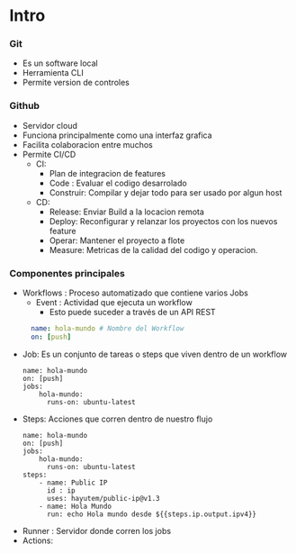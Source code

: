 # Intro

### Git

* Es un software local
* Herramienta CLI
* Permite version de controles

### Github

* Servidor cloud
* Funciona principalmente como una interfaz grafica
* Facilita colaboracion entre muchos
* Permite CI/CD
    * CI:
        * Plan de integracion de features
        * Code : Evaluar el codigo desarrolado
        * Construir: Compilar y dejar todo para ser usado por algun host
    * CD:
        * Release: Enviar Build a la locacion remota
        * Deploy: Reconfigurar y relanzar los proyectos  con los nuevos feature
        * Operar: Mantener el proyecto a flote
        * Measure: Metricas de la calidad del codigo y operacion.

### Componentes principales

* Workflows : Proceso automatizado que contiene varios Jobs
  * Event : Actividad que ejecuta un workflow
    * Esto puede suceder a través de un API REST
  ```yaml
    name: hola-mundo # Nombre del Workflow
    on: [push]
  ```
* Job: Es un conjunto de tareas o steps que viven dentro de un workflow
    ```
    name: hola-mundo
    on: [push]
    jobs:
        hola-mundo:
          runs-on: ubuntu-latest  
    ```
* Steps: Acciones que corren dentro de nuestro flujo
    ```
    name: hola-mundo
    on: [push]
    jobs:
        hola-mundo:
          runs-on: ubuntu-latest
    steps: 
        - name: Public IP
          id : ip
          uses: hayutem/public-ip@v1.3
        - name: Hola Mundo
          run: echo Hola mundo desde ${{steps.ip.output.ipv4}} 
    ```
* Runner : Servidor donde corren los jobs
* Actions:  





